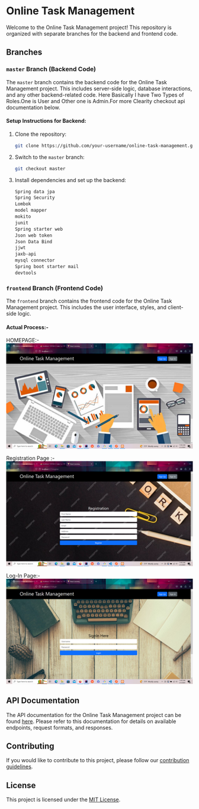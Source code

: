# Online Task Management

Welcome to the Online Task Management project! This repository is organized with separate branches for the backend and frontend code.

## Branches

### `master` Branch (Backend Code)

The `master` branch contains the backend code for the Online Task Management project. This includes server-side logic, database interactions, and any other backend-related code.
Here Basically I have Two Types of Roles.One is User and Other one is Admin.For more Clearity checkout api documentation below.

#### Setup Instructions for Backend:

1. Clone the repository:

    ```bash
    git clone https://github.com/your-username/online-task-management.git
    ```

2. Switch to the `master` branch:

    ```bash
    git checkout master
    ```

3. Install dependencies and set up the backend:

    ```bash
    Spring data jpa
    Spring Security
    Lombok
    model mapper
    mokito
    junit
    Spring starter web
    Json web token
    Json Data Bind
    jjwt
    jaxb-api
    mysql connector
    Spring boot starter mail
    devtools
    ```

### `frontend` Branch (Frontend Code)

The `frontend` branch contains the frontend code for the Online Task Management project. This includes the user interface, styles, and client-side logic.



#### Actual Process:-


HOMEPAGE:-
![Screenshot 1](https://github.com/Tanim2k/Demo-ShowCase/blob/Default-Branch/Screenshot%20(4).png)

Registration Page :-
![Screenshot 2](https://github.com/Tanim2k/Demo-ShowCase/blob/Default-Branch/Screenshot%20(5).png)

Log-In Page:-
![Screenshot 3](https://github.com/Tanim2k/Demo-ShowCase/blob/Default-Branch/Screenshot%20(6).png)

## API Documentation

The API documentation for the Online Task Management project can be found [here](https://documenter.getpostman.com/view/29675464/2s9Yythgoa). Please refer to this documentation for details on available endpoints, request formats, and responses.



## Contributing

If you would like to contribute to this project, please follow our [contribution guidelines](CONTRIBUTING.md).

## License

This project is licensed under the [MIT License](LICENSE).
